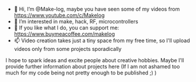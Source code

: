 - 👋 Hi, I’m @Make-log, maybe you have seen some of my videos from https://www.youtube.com/c/Makelog
- 👀 I’m interested in make, hack, RF, microcontrollers
- 💞️ If you like what I do, you can support me: https://www.buymeacoffee.com/makelog
- 📫 Video creation takes just a tiny space from my free time, so I'll upload videos only from some projects sporadically

I hope to spark ideas and excite people about creative hobbies. Maybe I'll provide further information about projects here (If I am not ashamed too much for my code being not pretty enough to be published ;) )


<!---
Make-log/Make-log is a ✨ special ✨ repository because its `README.md` (this file) appears on your GitHub profile.
You can click the Preview link to take a look at your changes.
--->
